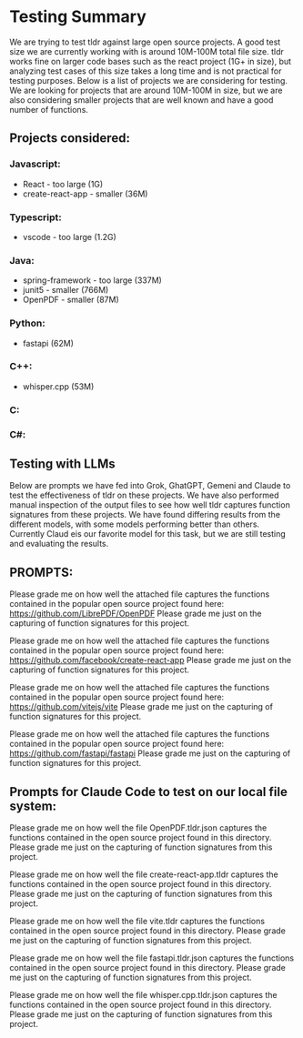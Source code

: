 # Testing Summary

We are trying to test tldr against large open source projects.  A good test size we are currently working with is around 10M-100M total file size.
tldr works fine on larger code bases such as the react project (1G+ in size), but analyzing test cases of this size takes a long time and is not practical for testing purposes.
Below is a list of projects we are considering for testing.  We are looking for projects that are around 10M-100M in size, but we are also considering smaller projects that are well known and have a good number of functions.

## Projects considered:
### Javascript:
- React - too large (1G)
- create-react-app - smaller (36M)

### Typescript:
- vscode - too large (1.2G)

### Java:
- spring-framework - too large (337M)
- junit5 - smaller (766M)
- OpenPDF - smaller (87M)

### Python:
- fastapi (62M)

### C++:
- whisper.cpp (53M)

### C:


### C#:


## Testing with LLMs
Below are prompts we have fed into Grok, GhatGPT, Gemeni and Claude to test the effectiveness of tldr on these projects.
We have also performed manual inspection of the output files to see how well tldr captures function signatures from these projects.
We have found differing results from the different models, with some models performing better than others.
Currently Claud eis our favorite model for this task, but we are still testing and evaluating the results.

## PROMPTS: 

Please grade me on how well the attached file captures the functions contained in the popular open source project found here:
https://github.com/LibrePDF/OpenPDF
Please grade me just on the capturing of function signatures for this project.

Please grade me on how well the attached file captures the functions contained in the popular open source project found here:
https://github.com/facebook/create-react-app
Please grade me just on the capturing of function signatures for this project.

Please grade me on how well the attached file captures the functions contained in the popular open source project found here:
https://github.com/vitejs/vite
Please grade me just on the capturing of function signatures for this project.

Please grade me on how well the attached file captures the functions contained in the popular open source project found here:
https://github.com/fastapi/fastapi
Please grade me just on the capturing of function signatures for this project.

## Prompts for Claude Code to test on our local file system:
Please grade me on how well the file OpenPDF.tldr.json captures the functions contained in the open source project found in this
  directory.  Please grade me just on the capturing of function signatures from this project.

Please grade me on how well the file create-react-app.tldr captures the functions contained in the open source project found in this
  directory.  Please grade me just on the capturing of function signatures from this project.

Please grade me on how well the file vite.tldr captures the functions contained in the open source project found in this directory.
Please grade me just on the capturing of function signatures from this project.

Please grade me on how well the file fastapi.tldr.json captures the functions contained in the open source project found in this directory.
Please grade me just on the capturing of function signatures from this project.

Please grade me on how well the file whisper.cpp.tldr.json captures the functions contained in the open source project found in this directory.
Please grade me just on the capturing of function signatures from this project.